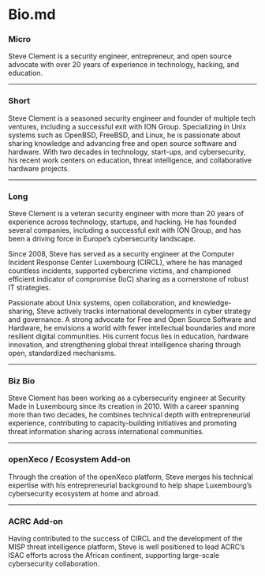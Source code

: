 # Bio.md

### Micro
Steve Clement is a security engineer, entrepreneur, and open source advocate with over 20 years of experience in technology, hacking, and education.  

---

### Short  
Steve Clement is a seasoned security engineer and founder of multiple tech ventures, including a successful exit with ION Group. Specializing in Unix systems such as OpenBSD, FreeBSD, and Linux, he is passionate about sharing knowledge and advancing free and open source software and hardware. With two decades in technology, start-ups, and cybersecurity, his recent work centers on education, threat intelligence, and collaborative hardware projects.  

---

### Long  
Steve Clement is a veteran security engineer with more than 20 years of experience across technology, startups, and hacking. He has founded several companies, including a successful exit with ION Group, and has been a driving force in Europe’s cybersecurity landscape.  

Since 2008, Steve has served as a security engineer at the Computer Incident Response Center Luxembourg (CIRCL), where he has managed countless incidents, supported cybercrime victims, and championed efficient indicator of compromise (IoC) sharing as a cornerstone of robust IT strategies.  

Passionate about Unix systems, open collaboration, and knowledge-sharing, Steve actively tracks international developments in cyber strategy and governance. A strong advocate for Free and Open Source Software and Hardware, he envisions a world with fewer intellectual boundaries and more resilient digital communities. His current focus lies in education, hardware innovation, and strengthening global threat intelligence sharing through open, standardized mechanisms.  

---

### Biz Bio  
Steve Clement has been working as a cybersecurity engineer at Security Made in Luxembourg since its creation in 2010. With a career spanning more than two decades, he combines technical depth with entrepreneurial experience, contributing to capacity-building initiatives and promoting threat information sharing across international communities.  

---

### openXeco / Ecosystem Add-on  
Through the creation of the openXeco platform, Steve merges his technical expertise with his entrepreneurial background to help shape Luxembourg’s cybersecurity ecosystem at home and abroad.  

---

### ACRC Add-on  
Having contributed to the success of CIRCL and the development of the MISP threat intelligence platform, Steve is well positioned to lead ACRC’s ISAC efforts across the African continent, supporting large-scale cybersecurity collaboration.  
